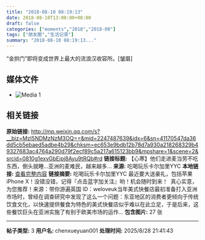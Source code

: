 ```yaml
---
title: "2018-08-10 08:19:13"
date: 2018-08-10T13:00:00+08:00
draft: false
categories: ["moments","2018","2018-08"]
tags: ["朋友圈","生活记录"]
summary: "2018-08-10 08:19:13..."
---
```


“金拱门”即将变成世界上最大的流浪汉收容所。[皱眉]

## 媒体文件

- ![Media 1](/Moments/photos/2018-08-10/201808100819130.jpg)

## 相关链接

**原始链接:** http://mp.weixin.qq.com/s?__biz=MzI5NDMzNzM3OQ==&mid=2247487639&idx=6&sn=41170547da36dd5cb5ebaed5adbe4b29&chksm=ec653e9bdb12b78d7a930a218268329b49327683ac4764a290d79f2ecf89c5a217a615123bb9&mpshare=1&scene=2&srcid=0810g1exvGbEjpj8Ayu9tRQb#rd
**链接标题:** 【心寒】他们走进麦当劳不吃东西，倒头就睡...亚洲的麦难民，越来越多...
**来源:** 吃喝玩乐卡尔加里YYC
**本地链接:** [查看完整内容](/link_content/2018/08/2018-08-10-3/link_content/)
**链接摘要:** 吃喝玩乐卡尔加里YYC 最近要大送豪礼，包括苹果 iPhone X！没错没错，记得『点击蓝字加关注』哟！机会随时到来！  真心实意，为您推荐！来源：带你游遍英国 ID：weloveuk当年美式快餐店最初准备打入亚洲市场时，曾经在调查研究中发现了这么一个问题：东亚地区的消费者更倾向于传统饮食文化，以快速提供餐食为特色的美式快餐店似乎难以在此立足，于是后来，这些餐饮巨头在亚洲实施了有别于欧美市场的运作...
**包含图片:** 27 张

---

**帖子类型:** 3
**用户名:** chenxueyuan001
**处理时间:** 2025/8/28 21:41:43